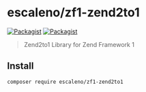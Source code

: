 # escaleno/zf1-zend2to1

[![Packagist](https://img.shields.io/packagist/v/escaleno/zf1-zend2to1.svg?style=flat-square)](https://packagist.org/packages/escaleno/zf1-zend2to1)
[![Packagist](https://img.shields.io/packagist/dm/escaleno/zf1-zend2to1.svg?style=flat-square)](https://packagist.org/packages/escaleno/zf1-zend2to1)

> Zend2to1 Library for Zend Framework 1

## Install

```bash
composer require escaleno/zf1-zend2to1
```
